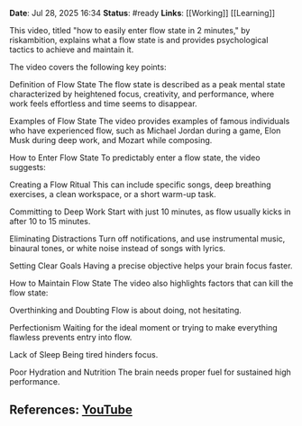 **Date**: Jul 28, 2025 16:34
**Status**: #ready 
**Links**: [[Working]] [[Learning]]

This video, titled "how to easily enter flow state in 2 minutes," by riskambition, explains what a flow state is and provides psychological tactics to achieve and maintain it.

The video covers the following key points:

Definition of Flow State The flow state is described as a peak mental state characterized by heightened focus, creativity, and performance, where work feels effortless and time seems to disappear.

Examples of Flow State The video provides examples of famous individuals who have experienced flow, such as Michael Jordan during a game, Elon Musk during deep work, and Mozart while composing.

How to Enter Flow State To predictably enter a flow state, the video suggests:

Creating a Flow Ritual This can include specific songs, deep breathing exercises, a clean workspace, or a short warm-up task.

Committing to Deep Work Start with just 10 minutes, as flow usually kicks in after 10 to 15 minutes.

Eliminating Distractions Turn off notifications, and use instrumental music, binaural tones, or white noise instead of songs with lyrics.

Setting Clear Goals Having a precise objective helps your brain focus faster.

How to Maintain Flow State The video also highlights factors that can kill the flow state:

Overthinking and Doubting Flow is about doing, not hesitating.

Perfectionism Waiting for the ideal moment or trying to make everything flawless prevents entry into flow.

Lack of Sleep Being tired hinders focus.

Poor Hydration and Nutrition The brain needs proper fuel for sustained high performance.

## References: [YouTube]([https://youtu.be/X47Whg8H1rk?si=Kbnl-Ct3QdrvKn1E](https://youtu.be/X47Whg8H1rk?si=Kbnl-Ct3QdrvKn1E))